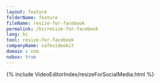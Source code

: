 ```yaml
---
layout: feature
folderName: feature
fileName: resize-for-facebook
permalink: /hi/resize-for-facebook
lang: hi
tool: resize-for-facebook
companyName: safevideokit
domain : com
nobox: true
---
```


{% include VideoEditorIndex/resizeForSocialMedia.html %}

   